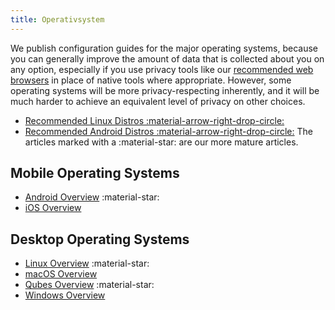 ```yaml
---
title: Operativsystem
---
```


We publish configuration guides for the major operating systems, because you can generally improve the amount of data that is collected about you on any option, especially if you use privacy tools like our [recommended web browsers](../desktop-browsers.md) in place of native tools where appropriate. However, some operating systems will be more privacy-respecting inherently, and it will be much harder to achieve an equivalent level of privacy on other choices.

- [Recommended Linux Distros :material-arrow-right-drop-circle:](../desktop.md)
- [Recommended Android Distros :material-arrow-right-drop-circle:](../android.md)
  The articles marked with a :material-star: are our more mature articles.

## Mobile Operating Systems

- [Android Overview](android-overview.md) :material-star:
- [iOS Overview](ios-overview.md)

## Desktop Operating Systems

- [Linux Overview](linux-overview.md) :material-star:
- [macOS Overview](macos-overview.md)
- [Qubes Overview](qubes-overview.md) :material-star:
- [Windows Overview](windows/index.md)
